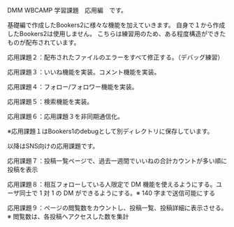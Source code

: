 DMM WBCAMP 学習課題　応用編　です。

基礎編で作成したBookers2に様々な機能を加えていきます。
自身で１から作成したBookers2は使用しません。
こちらは練習用のため、ある程度構造ができたものが配布されています。

応用課題２：配布されたファイルのエラーをすべて修正する。（デバッグ練習）

応用課題３：いいね機能を実装。コメント機能を実装。

応用課題４：フォロー/フォロワー機能を実装。

応用課題５：検索機能を実装。

応用課題６：応用課題３を非同期通信化。

※応用課題１はBookers1のdebugとして別ディレクトリに保存しています。

以降はSNS向けの応用課題です。

応用課題７：投稿一覧ページで、過去一週間でいいねの合計カウントが多い順に投稿を表示

応用課題８：相互フォローしている人限定で DM 機能を使えるようにする。ユーザ同士で 1 対 1 の DM ができるようにする。※ 140 字まで送信可能にする

応用課題９：ページの閲覧数をカウントし、投稿一覧、投稿詳細に表示させる。※ 閲覧数は、各投稿へアクセスした数を集計